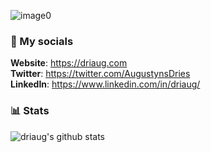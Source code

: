 ![image0](https://user-images.githubusercontent.com/7780269/57891608-3e096d00-7851-11e9-8e6c-6f58534ba3f5.png)

### 🔗 My socials
**Website**: https://driaug.com <br/>
**Twitter**: https://twitter.com/AugustynsDries <br/>
**LinkedIn**: https://www.linkedin.com/in/driaug/

### 📊 Stats
![driaug's github stats](https://github-readme-stats.vercel.app/api/wakatime?username=driaug&layout=compact)
